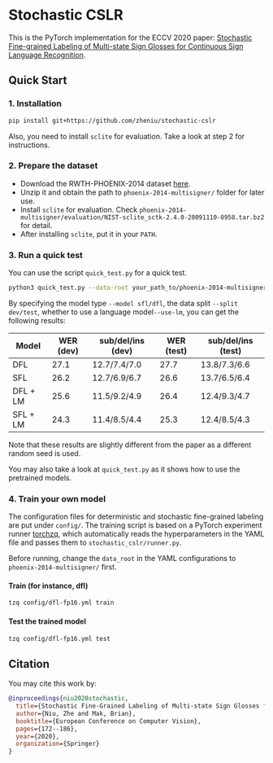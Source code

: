 # Stochastic CSLR

This is the PyTorch implementation for the ECCV 2020 paper: [Stochastic Fine-grained Labeling of Multi-state Sign Glosses for Continuous Sign Language Recognition](http://www.ecva.net/papers/eccv_2020/papers_ECCV/papers/123610171.pdf).

## Quick Start

### 1. Installation

```bash
pip install git+https://github.com/zheniu/stochastic-cslr
```

Also, you need to install `sclite` for evaluation. Take a look at step 2 for instructions.

### 2. Prepare the dataset

- Download the RWTH-PHOENIX-2014 dataset [here](https://www-i6.informatik.rwth-aachen.de/~koller/RWTH-PHOENIX/).
- Unzip it and obtain the path to `phoenix-2014-multisigner/` folder for later use.
- Install `sclite` for evaluation. Check `phoenix-2014-multisigner/evaluation/NIST-sclite_sctk-2.4.0-20091110-0958.tar.bz2` for detail.
- After installing `sclite`, put it in your `PATH`.

### 3. Run a quick test

You can use the script `quick_test.py` for a quick test.

```bash
python3 quick_test.py --data-root your_path_to/phoenix-2014-multisigner
```

By specifying the model type `--model sfl/dfl`, the data split `--split dev/test`, whether to use a language model`--use-lm`, you can get the following results:

| Model    | WER (dev) | sub/del/ins (dev) | WER (test) | sub/del/ins (test) |
| -------- | --------- | ----------------- | ---------- | ------------------ |
| DFL      | 27.1      | 12.7/7.4/7.0      | 27.7       | 13.8/7.3/6.6       |
| SFL      | 26.2      | 12.7/6.9/6.7      | 26.6       | 13.7/6.5/6.4       |
| DFL + LM | 25.6      | 11.5/9.2/4.9      | 26.4       | 12.4/9.3/4.7       |
| SFL + LM | 24.3      | 11.4/8.5/4.4      | 25.3       | 12.4/8.5/4.3       |

Note that these results are slightly different from the paper as a different random seed is used.

You may also take a look at `quick_test.py` as it shows how to use the pretrained models.

### 4. Train your own model

The configuration files for deterministic and stochastic fine-grained labeling are put under `config/`. The training script is based on a PyTorch experiment runner [torchzq](https://github.com/enhuiz/torchzq/tree/main/torchzq), which automatically reads the hyperparameters in the YAML file and passes them to `stochastic_cslr/runner.py`.

Before running, change the `data_root` in the YAML configurations to `phoenix-2014-multisigner/` first.

#### Train (for instance, dfl)

```bash
tzq config/dfl-fp16.yml train
```

#### Test the trained model

```bash
tzq config/dfl-fp16.yml test
```

## Citation

You may cite this work by:

```bibtex
@inproceedings{niu2020stochastic,
  title={Stochastic Fine-Grained Labeling of Multi-state Sign Glosses for Continuous Sign Language Recognition},
  author={Niu, Zhe and Mak, Brian},
  booktitle={European Conference on Computer Vision},
  pages={172--186},
  year={2020},
  organization={Springer}
}
```

